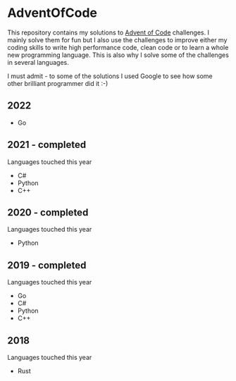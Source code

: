 # AdventOfCode

This repository contains my solutions to [Advent of Code](https://adventofcode.com/) challenges. I mainly solve them for fun but I also use the challenges to improve either my coding skills to write high performance code, clean code or to learn a whole new programming language. This is also why I solve some of the challenges in several languages.

I must admit - to some of the solutions I used Google to see how some other brilliant programmer did it :-)

## 2022

- Go

## 2021 - completed

Languages touched this year
- C#
- Python
- C++

## 2020 - completed

Languages touched this year
- Python

## 2019 - completed

Languages touched this year
- Go
- C#
- Python
- C++

## 2018

Languages touched this year
- Rust

